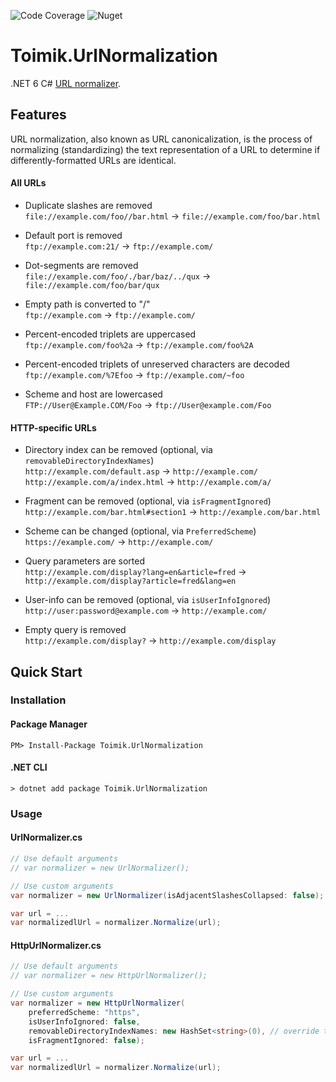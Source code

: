 ![Code Coverage](https://img.shields.io/endpoint?url=https://gist.githubusercontent.com/nurhafiz/e5f4b0c6225c1f67a4ad6d231dcf3ec5/raw/UrlNormalization-coverage.json)
![Nuget](https://img.shields.io/nuget/v/Toimik.UrlNormalization)

# Toimik.UrlNormalization

.NET 6 C# [URL normalizer](https://en.wikipedia.org/wiki/URI_normalization).

## Features

URL normalization, also known as URL canonicalization, is the process of normalizing (standardizing) the text representation
of a URL to determine if differently-formatted URLs are identical.

#### All URLs

- Duplicate slashes are removed  
  `file://example.com/foo//bar.html` &#8594; `file://example.com/foo/bar.html`

- Default port is removed  
  `ftp://example.com:21/` &#8594; `ftp://example.com/`

- Dot-segments are removed  
  `file://example.com/foo/./bar/baz/../qux` &#8594; `file://example.com/foo/bar/qux`

- Empty path is converted to "/"  
  `ftp://example.com` &#8594; `ftp://example.com/`

- Percent-encoded triplets are uppercased  
  `ftp://example.com/foo%2a` &#8594; `ftp://example.com/foo%2A`

- Percent-encoded triplets of unreserved characters are decoded  
  `ftp://example.com/%7Efoo` &#8594; `ftp://example.com/~foo`

- Scheme and host are lowercased  
  `FTP://User@Example.COM/Foo` &#8594; `ftp://User@example.com/Foo`
  
#### HTTP-specific URLs

- Directory index can be removed (optional, via `removableDirectoryIndexNames`)  
  `http://example.com/default.asp` &#8594; `http://example.com/`  
  `http://example.com/a/index.html` &#8594; `http://example.com/a/`

- Fragment can be removed (optional, via `isFragmentIgnored`)  
  `http://example.com/bar.html#section1` &#8594; `http://example.com/bar.html`

- Scheme can be changed (optional, via `PreferredScheme`)  
  `https://example.com/` &#8594; `http://example.com/`

- Query parameters are sorted  
  `http://example.com/display?lang=en&article=fred` &#8594; `http://example.com/display?article=fred&lang=en`

- User-info can be removed (optional, via `isUserInfoIgnored`)  
  `http://user:password@example.com` &#8594; `http://example.com/`

- Empty query is removed  
  `http://example.com/display?` &#8594; `http://example.com/display`


## Quick Start

### Installation

#### Package Manager

```command
PM> Install-Package Toimik.UrlNormalization
```

#### .NET CLI

```command
> dotnet add package Toimik.UrlNormalization
```

### Usage

#### UrlNormalizer.cs

```c# 
// Use default arguments
// var normalizer = new UrlNormalizer();

// Use custom arguments
var normalizer = new UrlNormalizer(isAdjacentSlashesCollapsed: false);

var url = ...
var normalizedlUrl = normalizer.Normalize(url);
```

#### HttpUrlNormalizer.cs

```c# 
// Use default arguments
// var normalizer = new HttpUrlNormalizer();

// Use custom arguments
var normalizer = new HttpUrlNormalizer(
    preferredScheme: "https",
    isUserInfoIgnored: false,
    removableDirectoryIndexNames: new HashSet<string>(0), // override the default
    isFragmentIgnored: false);

var url = ...
var normalizedlUrl = normalizer.Normalize(url);
```